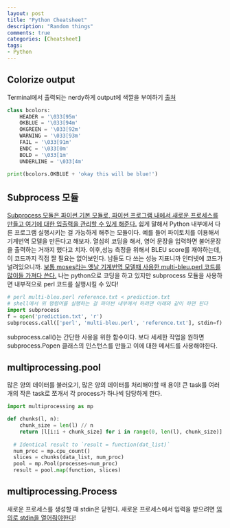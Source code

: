 ```yaml
---
layout: post
title: "Python Cheatsheet"
description: "Random things"
comments: true
categories: [Cheatsheet]
tags:
- Python
---
```




## Colorize output

Terminal에서 출력되는 nerdy하게 output에 색깔을 부여하기 [출처](https://stackoverflow.com/a/287944)

```python
class bcolors:
    HEADER = '\033[95m'
    OKBLUE = '\033[94m'
    OKGREEN = '\033[92m'
    WARNING = '\033[93m'
    FAIL = '\033[91m'
    ENDC = '\033[0m'
    BOLD = '\033[1m'
    UNDERLINE = '\033[4m'
    
print(bcolors.OKBLUE + 'okay this will be blue!')
```



## Subprocess 모듈

[Subprocess 모듈은 파이썬 기본 모듈로, 파이썬 프로그램 내에서 새로운 프로세스를 만들고 여기에 대한 입출력을  관리할 수 있게 해준다.](https://soooprmx.com/archives/5932) 쉽게 말해서 Python 내부에서 다른 프로그램 실행시키는 걸 가능하게 해주는 모듈이다. 예를 들어 파이토치를 이용해서 기계번역 모델을 만든다고 해보자. 열심히 코딩을 해서, 영어 문장을 입력하면 불어문장을 출력하는 거까지 했다고 치자. 이후,성능 측정을 위해서 BLEU score를 재야하는데, 이 코드까지 직접 짤 필요는 없어보인다. 남들도 다 쓰는 성능 지표니까 인터넷에 코드가 널려있으니까. [보통 moses라는 옛날 기계번역 모델때 사용한 multi-bleu.perl 코드를 많이들 가져다 쓴다.](https://github.com/moses-smt/mosesdecoder/blob/master/scripts/generic/multi-bleu.perl) 나는 python으로 코딩을 하고 있지만 subprocess 모듈을 사용하면 내부적으로 perl 코드를 실행시킬 수 있다!

```python
# perl multi-bleu.perl reference.txt < prediction.txt
# shell에서 위 명령어를 실행하는 걸 파이썬 내부에서 하려면 아래와 같이 하면 된다
import subprocess
f = open('prediction.txt', 'r')
subprocess.call(['perl', 'multi-bleu.perl', 'reference.txt'], stdin=f) # 입력 리다이렉션
```

subprocess.call()는 간단한 사용을 위한 함수이다. 보다 세세한 작업을 원하면 subprocess.Popen 클래스의 인스턴스를 만들고 이에 대한 메서드를 사용해야한다. 



## multiprocessing.pool

많은 양의 데이터를 불러오기, 많은 양의 데이터를 처리해야할 때 용이! 큰 task를 여러 개의 작은 task로 쪼개서 각 process가 하나씩 담당하게 한다.

```python
import multiprocessing as mp

def chunks(l, n):
    chunk_size = len(l) // n
    return [l[i:i + chunk_size] for i in range(0, len(l), chunk_size)]
  
  # Identical result to `result = function(dat_list)`
  num_proc = mp.cpu_count()
  slices = chunks(data_list, num_proc)
  pool = mp.Pool(processes=num_proc)
  result = pool.map(function, slices)
```



## multiprocessing.Process

새로운 프로세스를 생성할 때 stdin은 닫힌다. 새로운 프로세스에서 입력을 받으려면 [임의로 stdin을 열어줘야한다](https://stackoverflow.com/a/30149635)!

```bash

```



